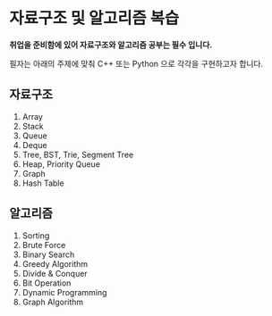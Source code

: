 # 자료구조 및 알고리즘 복습    

<b>취업을 준비함에 있어 자료구조와 알고리즘 공부는 필수 입니다.</b>

필자는 아래의 주제에 맞춰 C++ 또는 Python 으로 각각을 구현하고자 합니다.

## 자료구조

1. Array
2. Stack
3. Queue
4. Deque
5. Tree, BST, Trie, Segment Tree
6. Heap, Priority Queue
7. Graph
8. Hash Table

## 알고리즘

1. Sorting
2. Brute Force
3. Binary Search
4. Greedy Algorithm
5. Divide & Conquer
6. Bit Operation
7. Dynamic Programming
8. Graph Algorithm

